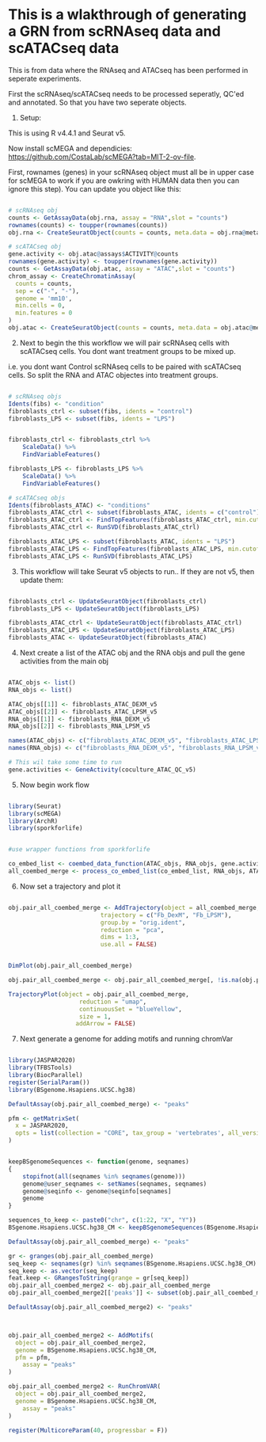 # This is a wlakthrough of generating a GRN from scRNAseq data and scATACseq data

This is from data where the RNAseq and ATACseq has been performed in seperate experiments.

First the scRNAseq/scATACseq needs to be processed seperatly, QC'ed and annotated. So that you have two seperate objects.

1. Setup:

This is using R v4.4.1 and Seurat v5.

Now install scMEGA and dependicies: https://github.com/CostaLab/scMEGA?tab=MIT-2-ov-file. 

First, rownames (genes) in your scRNAseq object must all be in upper case for scMEGA to work if you are owkring with HUMAN data then you can ignore this step). You can update you object like this:

```R

# scRNAseq obj
counts <- GetAssayData(obj.rna, assay = "RNA",slot = "counts")
rownames(counts) <- toupper(rownames(counts))
obj.rna <- CreateSeuratObject(counts = counts, meta.data = obj.rna@meta.data)

# scATACseq obj
gene.activity <- obj.atac@assays$ACTIVITY@counts
rownames(gene.activity) <- toupper(rownames(gene.activity))
counts <- GetAssayData(obj.atac, assay = "ATAC",slot = "counts")
chrom_assay <- CreateChromatinAssay(
  counts = counts,
  sep = c("-", "-"),
  genome = 'mm10',
  min.cells = 0,
  min.features = 0
)
obj.atac <- CreateSeuratObject(counts = counts, meta.data = obj.atac@meta.data, assay = "ATAC")


```

2. Next to begin the this workflow we will pair scRNAseq cells with scATACseq cells. You dont want treatment groups to be mixed up.

i.e. you dont want Control scRNAseq cells to be paired with scATACseq cells. So split the RNA and ATAC objectes into treatment groups.

```R

# scRNAseq objs
Idents(fibs) <- "condition"
fibroblasts_ctrl <- subset(fibs, idents = "control")
fibroblasts_LPS <- subset(fibs, idents = "LPS")


fibroblasts_ctrl <- fibroblasts_ctrl %>%
    ScaleData() %>%
    FindVariableFeatures()

fibroblasts_LPS <- fibroblasts_LPS %>%
    ScaleData() %>%
    FindVariableFeatures()

# scATACseq objs
Idents(fibroblasts_ATAC) <- "conditions"
fibroblasts_ATAC_ctrl <- subset(fibroblasts_ATAC, idents = c("control"))
fibroblasts_ATAC_ctrl <- FindTopFeatures(fibroblasts_ATAC_ctrl, min.cutoff = 'q5')
fibroblasts_ATAC_ctrl <- RunSVD(fibroblasts_ATAC_ctrl)

fibroblasts_ATAC_LPS <- subset(fibroblasts_ATAC, idents = "LPS")
fibroblasts_ATAC_LPS <- FindTopFeatures(fibroblasts_ATAC_LPS, min.cutoff = 'q5')
fibroblasts_ATAC_LPS <- RunSVD(fibroblasts_ATAC_LPS)


```

3. This workflow will take Seurat v5 objects to run.. If they are not v5, then update them:

```R

fibroblasts_ctrl <- UpdateSeuratObject(fibroblasts_ctrl)
fibroblasts_LPS <- UpdateSeuratObject(fibroblasts_LPS)

fibroblasts_ATAC_ctrl <- UpdateSeuratObject(fibroblasts_ATAC_ctrl)
fibroblasts_ATAC_LPS <- UpdateSeuratObject(fibroblasts_ATAC_LPS)
fibroblasts_ATAC <- UpdateSeuratObject(fibroblasts_ATAC)

```

4. Next create a list of the ATAC obj and the RNA objs and pull the gene activities from the main obj

```R

ATAC_objs <- list()
RNA_objs <- list()

ATAC_objs[[1]] <- fibroblasts_ATAC_DEXM_v5
ATAC_objs[[2]] <- fibroblasts_ATAC_LPSM_v5
RNA_objs[[1]] <- fibroblasts_RNA_DEXM_v5
RNA_objs[[2]] <- fibroblasts_RNA_LPSM_v5

names(ATAC_objs) <- c("fibroblasts_ATAC_DEXM_v5", "fibroblasts_ATAC_LPSM_v5")
names(RNA_objs) <- c("fibroblasts_RNA_DEXM_v5", "fibroblasts_RNA_LPSM_v5")

# This wil take some time to run
gene.activities <- GeneActivity(coculture_ATAC_QC_v5)


```


5. Now begin work flow

```R

library(Seurat)
library(scMEGA)
library(ArchR)
library(sporkforlife)


#use wrapper functions from sporkforlife

co_embed_list <- coembed_data_function(ATAC_objs, RNA_objs, gene.activities)
all_coembed_merge <- process_co_embed_list(co_embed_list, RNA_objs, ATAC_objs)

```


6. Now set a trajectory and plot it

```R

obj.pair_all_coembed_merge <- AddTrajectory(object = all_coembed_merge, 
                          trajectory = c("Fb_DexM", "Fb_LPSM"),
                          group.by = "orig.ident", 
                          reduction = "pca",
                          dims = 1:3, 
                          use.all = FALSE)


DimPlot(obj.pair_all_coembed_merge)

obj.pair_all_coembed_merge <- obj.pair_all_coembed_merge[, !is.na(obj.pair_all_coembed_merge$Trajectory)]

TrajectoryPlot(object = obj.pair_all_coembed_merge, 
                    reduction = "umap",
                    continuousSet = "blueYellow",
                    size = 1,
                   addArrow = FALSE)

```


7. Next generate a genome for adding motifs and running chromVar

```R

library(JASPAR2020)
library(TFBSTools)
library(BiocParallel)
register(SerialParam())
library(BSgenome.Hsapiens.UCSC.hg38)

DefaultAssay(obj.pair_all_coembed_merge) <- "peaks"

pfm <- getMatrixSet(
  x = JASPAR2020,
  opts = list(collection = "CORE", tax_group = 'vertebrates', all_versions = FALSE)
)


keepBSgenomeSequences <- function(genome, seqnames)
{
    stopifnot(all(seqnames %in% seqnames(genome)))
    genome@user_seqnames <- setNames(seqnames, seqnames)
    genome@seqinfo <- genome@seqinfo[seqnames]
    genome
}

sequences_to_keep <- paste0("chr", c(1:22, "X", "Y"))
BSgenome.Hsapiens.UCSC.hg38_CM <- keepBSgenomeSequences(BSgenome.Hsapiens.UCSC.hg38, sequences_to_keep)

DefaultAssay(obj.pair_all_coembed_merge) <- "peaks"

gr <- granges(obj.pair_all_coembed_merge)
seq_keep <- seqnames(gr) %in% seqnames(BSgenome.Hsapiens.UCSC.hg38_CM) 
seq_keep <- as.vector(seq_keep)
feat.keep <- GRangesToString(grange = gr[seq_keep])
obj.pair_all_coembed_merge2 <- obj.pair_all_coembed_merge
obj.pair_all_coembed_merge2[['peaks']] <- subset(obj.pair_all_coembed_merge2[["peaks"]], features = feat.keep)

DefaultAssay(obj.pair_all_coembed_merge2) <- "peaks"



obj.pair_all_coembed_merge2 <- AddMotifs(
  object = obj.pair_all_coembed_merge2,
  genome = BSgenome.Hsapiens.UCSC.hg38_CM,
  pfm = pfm,
    assay = "peaks"
)

obj.pair_all_coembed_merge2 <- RunChromVAR(
  object = obj.pair_all_coembed_merge2,
  genome = BSgenome.Hsapiens.UCSC.hg38_CM,
    assay = "peaks"
)

register(MulticoreParam(40, progressbar = F))





```



